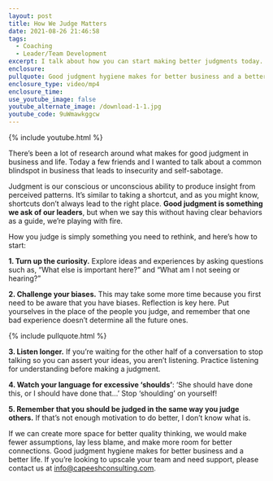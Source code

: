 ```yaml
---
layout: post
title: How We Judge Matters
date: 2021-08-26 21:46:58
tags:
  - Coaching
  - Leader/Team Development
excerpt: I talk about how you can start making better judgments today.
enclosure:
pullquote: Good judgment hygiene makes for better business and a better life.
enclosure_type: video/mp4
enclosure_time:
use_youtube_image: false
youtube_alternate_image: /download-1-1.jpg
youtube_code: 9uWmawkggcw
---
```

{% include youtube.html %}

There’s been a lot of research around what makes for good judgment in business and life. Today a few friends and I wanted to talk about a common blindspot in business that leads to insecurity and self-sabotage.

Judgment is our conscious or unconscious ability to produce insight from perceived patterns. It’s similar to taking a shortcut, and as you might know, shortcuts don’t always lead to the right place. **Good judgment is something we ask of our leaders**, but when we say this without having clear behaviors as a guide, we’re playing with fire.

How you judge is simply something you need to rethink, and here’s how to start:

**1\. Turn up the curiosity.** Explore ideas and experiences by asking questions such as, “What else is important here?” and “What am I not seeing or hearing?”

**2\. Challenge your biases.** This may take some more time because you first need to be aware that you have biases. Reflection is key here. Put yourselves in the place of the people you judge, and remember that one bad experience doesn’t determine all the future ones.&nbsp;

{% include pullquote.html %}

**3\. Listen longer.** If you’re waiting for the other half of a conversation to stop talking so you can assert your ideas, you aren’t listening. Practice listening for understanding before making a judgment.

**4\. Watch your language for excessive ‘shoulds’**\: ‘She should have done this, or I should have done that…’ Stop ‘shoulding’ on yourself\!

**5\. Remember that you should be judged in the same way you judge others.** If that’s not enough motivation to do better, I don’t know what is.

If we can create more space for better quality thinking, we would make fewer assumptions, lay less blame, and make more room for better connections. Good judgment hygiene makes for better business and a better life. If you’re looking to upscale your team and need support, please contact us at [info@capeeshconsulting.com](mailto:info@capeeshconsulting.com).
